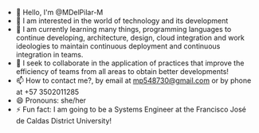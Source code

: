 - 👋 Hello, I'm @MDelPilar-M
- 👀 I am interested in the world of technology and its development
- 🌱 I am currently learning many things, programming languages ​​to continue developing, architecture, design, cloud integration and work ideologies to maintain continuous deployment and continuous integration in teams.
- 💞️ I seek to collaborate in the application of practices that improve the efficiency of teams from all areas to obtain better developments!
- 📫 How to contact me?, by email at mp548730@gmail.com or by phone at +57 3502011285
- 😄 Pronouns: she/her
- ⚡ Fun fact: I am going to be a Systems Engineer at the Francisco José de Caldas District University!
<!---
MDelPilar-M/MDelPilar-M is a ✨ special ✨ repository because its `README.md` (this file) appears on your GitHub profile.
You can click the Preview link to take a look at your changes.
--->
